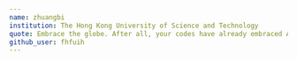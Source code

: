 ```yaml
---
name: zhuangbi
institution: The Hong Kong University of Science and Technology
quote: Embrace the globe. After all, your codes have already embraced Antarctica.
github_user: fhfuih
---
```

